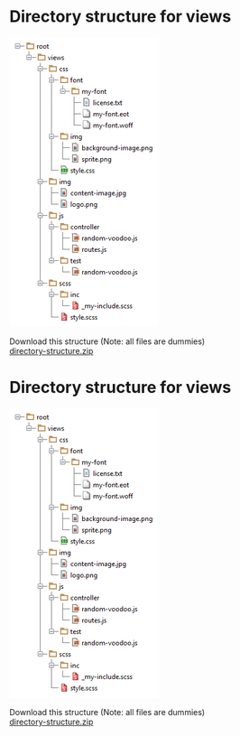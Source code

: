 <!--
author:
    - 'Dieter Raber'
created_at: '2014-01-15 09:37:08'
updated_at: '2014-01-15 09:37:08'
tags:
    - 'Documentation for core components'
-->

Directory structure for views
=============================

![](../resources/directory-structure.png)

Download this structure (Note: all files are dummies)\
[directory-structure.zip](../resources/directory-structure.zip)

Directory structure for views
=============================

![](../resources/directory-structure.png)

Download this structure (Note: all files are dummies)\
[directory-structure.zip](../resources/directory-structure.zip)


